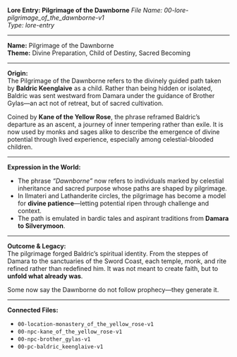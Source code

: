 **Lore Entry: Pilgrimage of the Dawnborne**
*File Name: 00-lore-pilgrimage_of_the_dawnborne-v1*  
*Type: lore-entry*

---

**Name:** Pilgrimage of the Dawnborne  
**Theme:** Divine Preparation, Child of Destiny, Sacred Becoming

---

**Origin:**  
The Pilgrimage of the Dawnborne refers to the divinely guided path taken by **Baldric Keenglaive** as a child. Rather than being hidden or isolated, Baldric was sent westward from Damara under the guidance of Brother Gylas—an act not of retreat, but of sacred cultivation.

Coined by **Kane of the Yellow Rose**, the phrase reframed Baldric’s departure as an ascent, a journey of inner tempering rather than exile. It is now used by monks and sages alike to describe the emergence of divine potential through lived experience, especially among celestial-blooded children.

---

**Expression in the World:**  
- The phrase *“Dawnborne”* now refers to individuals marked by celestial inheritance and sacred purpose whose paths are shaped by pilgrimage.  
- In Ilmateri and Lathanderite circles, the pilgrimage has become a model for **divine patience**—letting potential ripen through challenge and context.  
- The path is emulated in bardic tales and aspirant traditions from **Damara to Silverymoon**.

---

**Outcome & Legacy:**  
The pilgrimage forged Baldric’s spiritual identity. From the steppes of Damara to the sanctuaries of the Sword Coast, each temple, monk, and rite refined rather than redefined him. It was not meant to create faith, but to **unfold what already was**.

Some now say the Dawnborne do not follow prophecy—they generate it.

---

**Connected Files:**  
- `00-location-monastery_of_the_yellow_rose-v1`  
- `00-npc-kane_of_the_yellow_rose-v1`  
- `00-npc-brother_gylas-v1`  
- `00-pc-baldric_keenglaive-v1`